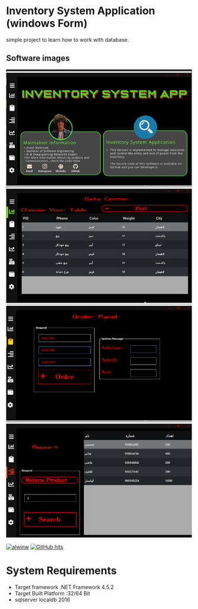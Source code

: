 # Inventory System Application (windows Form)
simple project to learn how to  work with database.

## Software images


<img src="https://github.com/arash-mehrzadi/Inventory-Application-WFA/blob/master/Repo_Cache/1.png" width="whatever" height="whatever">

<img src="https://github.com/arash-mehrzadi/Inventory-Application-WFA/blob/master/Repo_Cache/2.png" width="whatever" height="whatever">

<img src="https://github.com/arash-mehrzadi/Inventory-Application-WFA/blob/master/Repo_Cache/3.png" width="whatever" height="whatever">

<img src="https://github.com/arash-mehrzadi/Inventory-Application-WFA/blob/master/Repo_Cache/4.png" width="whatever" height="whatever">


<p align="left">
    <a href="https://github.com/arash-mehrzadi" target="_blank"><img alt="alwinw" src="https://badges.pufler.dev/visits/arash-mehrzadi/Inventory-Application-WFA?logo=GitHub&label=visits&color=success&logoColor=white&style=flat-square"/></a>
    <!--<a href="https://github.com/arash-mehrzadi" target="_blank"><img alt="profile hits" src="https://img.shields.io/jsdelivr/gh/hw/alwinw/alwinw?label=hits&style=flat-square"></a>-->
    <a href="https://github.com/arash-mehrzadi/alwinw" target="_blank"><img alt="GitHub hits" src="https://img.shields.io/github/last-commit/arash-mehrzadi/Inventory-Application-WFA?label=updated&style=flat-square"></a>
</p>

# System Requirements

* Target framework .NET Framework 4.5.2
* Target Built Platform :32/64 Bit
* sqlserver localdb 2016
